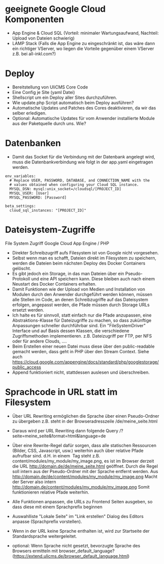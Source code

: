 # geeignete Google Cloud Komponenten

* App Engine & Cloud SQL (Vorteil: minimaler Wartungsaufwand, Nachteil: Upload von Dateien schwierig)
* LAMP Stack (Falls die App Engine zu eingeschränkt ist, das wäre dann ein richtiger VServer, wo liegen die Vorteile gegenüber einem VServer z.B. bei all-inkl.com?)

# Deploy

* Bereitstellung von UliCMS Core Code
* Eine Config je Site (yaml Datei)
* Shellscript um ein Deploy aller Sites durchzuführen.
* Wie update.php Script automatisch beim Deploy ausführen?
* Automatische Updates und Patches des Cores deaktivieren, da wir das selber erledigen.
* Optional: Automatische Updates für vom Anwender installierte Module aus der Paketquelle durch uns. Wie?

# Datenbanken

* Damit das Socket für die Verbindung mit der Datenbank angelegt wird, muss die Datenbankverbindung wie folgt in der app.yaml eingetragen werden.

```
env_variables:
  # Replace USER, PASSWORD, DATABASE, and CONNECTION_NAME with the
  # values obtained when configuring your Cloud SQL instance.
  MYSQL_DSN: mysql:unix_socket=/cloudsql/[PROJECT_ID]
  MYSQL_USER: [User]
  MYSQL_PASSWORD: [Password]

beta_settings:
  cloud_sql_instances: "[PROJECT_ID]"
```

# Dateisystem-Zugriffe

File System Zugriff Google Cloud App Engine / PHP
* Direkter Schreibzugriff aufs Filesystem ist von Google nicht vorgesehen.
* Selbst wenn man es schafft, Dateien direkt im Filesystem zu speichern, werden die Dateien beim nächsten Deploy des Docker Containers gelöscht.
* Es gibt jedoch ein Storage, in das man Dateien über ein Pseudo-Protokoll und eine API speichern kann. Diese bleiben auch nach einem Neustart des Docker Containers erhalten.
* Damit Funktionen wie der Upload von Medien und Installation von Modulen durch den Anwender durchgeführt werden können, müssen alle Stellen im Code, an denen Schreibzugriffe auf das Dateisystem erfolgen, angepasst werden, die Pfade müssen durch Storage URLs ersetzt werden.
* Ich halte es für sinnvoll, statt einfach nur die Pfade anzupassen, eine Abstraktions-Klasse für Dateizugriffe zu machen, so dass zukünftige Anpassungen schneller durchführbar sind.
Ein "FileSystemDriver" Interface und auf Basis dessen Klassen, die verschiedene Zugriffsmethoden implementieren. z.B. Dateizugriff per FTP, per NFS oder für andere Clouds, ....
* Beim Erstellen einer neuen Datei muss diese über den public-readable gemacht werden, dass geht in PHP über den Stream Context. Siehe auch https://cloud.google.com/appengine/docs/standard/php/googlestorage/public_access
* Append funktioniert nicht, stattdessen auslesen und überschreiben.

# Sprachcode in URL statt im Filesystem

* Über URL Rewriting ermöglichen die Sprache über einen Pseudo-Ordner zu übergeben
z.B. steht in der Browseradresszeile
/de/meine_seite.html

* Daraus wird per URL Rewriting dann folgende Query
/?seite=meine_seite&format=html&language=de

* Über eine Rewrite-Regel dafür sorgen, dass alle statischen Ressourcen (Bilder, CSS, Javascript, usw.) weiterhin auch über relative Pfade aufrufbar sind.
d.H. in einem <img> Tag steht z.B. content/modules/my_module/my_image.png, es ist im Browser derzeit die URL http://domain.de/de/meine_seite.html geöffnet.
Durch die Regel soll intern aus der Pseudo-Ordner mit der Sprache entfernt werden.
Aus
http://domain.de/de/content/modules/my_module/my_image.png
Macht der Server also intern
http://domain.de/content/modules/my_module/my_image.png
Somit funktionieren relative Pfade weiterhin.

* Alle Funktionen anpassen, die URLs zu Frontend Seiten ausgeben, so dass diese mit einem Sprachprefix beginnen
* Auswahlliste "Lokale Seite" im "Link erstellen" Dialog des Editors anpasse (Sprachprefix vorstellen).

* Wenn in der URL keine Sprache enthalten ist, wird zur Startseite der Standardsprache weitergeleitet.
* optional: Wenn Sprache nicht gesetzt, bevorzugte Sprache des Browsers ermitteln mit browser_default_language? (https://extend.ulicms.de/browser_default_language.html)
